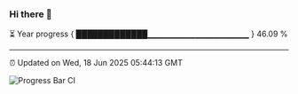 ### Hi there 👋

⏳ Year progress { █████████████▁▁▁▁▁▁▁▁▁▁▁▁▁▁▁▁▁ } 46.09 %

---

⏰ Updated on Wed, 18 Jun 2025 05:44:13 GMT

![Progress Bar CI](https://github.com/IshwaranRudhara/GIT-ACTION/workflows/Progress%20Bar%20CI/badge.svg)
